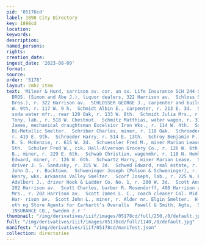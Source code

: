 ```yaml
---
pid: '05178cd'
label: 1898 City Directory
key: 1898cd
location: 
keywords: 
description: 
named_persons: 
rights: 
creation_date: 
ingest_date: '2023-08-09'
format: 
source: 
order: '5178'
layout: cmhc_item
text: 'Milner & Hurd, sarrison av. cor. an sx. Life Insurance SCH 244 SCO  SCHLOSS
  BROS. (Simon and Abe J.), liquor dealers, 322 Harrison av.  Schloss Simon (Schloss
  Bros.), r. 322 Harrison av.  SCHLOSSER GEORGE J., carpenter and builder, rear 119
  W. 9th, r. 117 W. 9 h.  Schmidt Albin E., carpenter, r. 213 E. 3d.  SCHMIDT FRANCIS,
  soda water mfr., rear 120 Oak, r. 133 W. 8th.  Schmidt Julia Mrs., r. 406 W. Chestnut.  Schmidt
  Tony, lab., r. 518 W. Chestnut.  Schmitz Matthias, water wagon, r. 313 W. Elm.  Schnitzius
  James, mechanical draughtsman Excelsior Iron Wks., r. 114 W. 4th.  Schrey L., wks.
  Bi-Metallic Smelter.  Schriber Charles, miner, r. 118 Oak.  Schroeder Charies, paperhanger,
  r. 419 E. 9th.  Schroeder Harry, r. 514 E. 13th.  Schroy Benjamin F., wagonmkr.
  R. S. McKenzie, r. 615 W. 2d.  Schuessler Fred M., miner Marian Lease, r. 325 E.
  5th.  Schuler Fred W., cik. Hall-Alverson Grocery Co., r. 126 W. 6th.  Schultz John
  B., miner, r. 229 E. 6th.  Schwab Christian, wagonmkr, r. 118 N. Hemlock.  Schwartz
  Edward, miner, r. 126 W. 6th.  Schwartz Harry, miner Marian Lease.  Schwed Charles,
  driver J. S. Sandusky, r. 315 W. 3d.  Schwed Edward, real estate, r. 315 W. 3d.  Schweizer
  John D., r. Bucktown.  Schweninger Joseph (Polson & Schweninger), r. 525 W. Chestnut.  Scolant
  Henry, wks. Arkansas Valley Smelter.  Scorf Joseph, lab., r. 225 W. Front. |  Scott
  Adelbert J., driver Hook & Ladder Co. No. 1, r. 200 W. 3d.  Scott Andrew F.., r.
  202 Harrison av.  Scott Charles, barber R. Rosendorff, 408 Harrison av.  Scott Clara
  Mrs., r. 202 Harrison av.  Scott James L. C., coach cleaner Col. Mid. Ry., r. 214
  Har- rison av.  Scott John L., miner, r. Alder nr. Elgin Smelter.  H ayd ell S 6
  oth ng Store Agents for Carhartt’s Overalls  Powell & Smith, Agts,  514 ison Av.  SVEA
  INSURANCE CO,, Sweden z.r '
thumbnail: "/img/derivatives/iiif/images/05178cd/full/250,/0/default.jpg"
full: "/img/derivatives/iiif/images/05178cd/full/1140,/0/default.jpg"
manifest: "/img/derivatives/iiif/05178cd/manifest.json"
collection: directories
---
```

